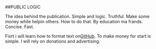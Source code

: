 ##PUBLIC LOGIC

The idea behind the publication. Simple and logic. Truthful. Make some money while helpin others. How to do that. By education ma frands.
Concise. Fast.




Fisrt i will learn how to format text on[GitHub](https://guides.github.com/features/mastering-markdown/#syntax).
To make money for start is simple. I will rely on donations and advertising.
